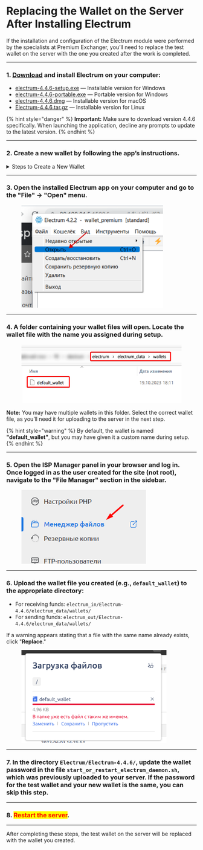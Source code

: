# Replacing the Wallet on the Server After Installing Electrum

If the installation and configuration of the Electrum module were performed by the specialists at Premium Exchanger, you’ll need to replace the test wallet on the server with the one you created after the work is completed.

---

### 1. [Download](https://download.electrum.org/4.3.3/) and install Electrum on your computer:

- [electrum-4.4.6-setup.exe](https://download.electrum.org/4.4.6/electrum-4.4.6-setup.exe) — Installable version for Windows  
- [electrum-4.4.6-portable.exe](https://download.electrum.org/4.4.6/electrum-4.4.6-portable.exe) — Portable version for Windows  
- [electrum-4.4.6.dmg](https://download.electrum.org/4.4.6/electrum-4.4.6.dmg) — Installable version for macOS  
- [Electrum-4.4.6.tar.gz](https://download.electrum.org/4.4.6/Electrum-4.4.6.tar.gz) — Installable version for Linux  

{% hint style="danger" %}
**Important:** Make sure to download version 4.4.6 specifically. When launching the application, decline any prompts to update to the latest version.
{% endhint %}

---

### 2. Create a new wallet by following the app’s instructions.

<details>
<summary>Steps to Create a New Wallet</summary>

1. Select "Standard Wallet."  
   ![](<../../.gitbook/assets/image (1316)_eng.png>)  

2. Generate a new seed phrase.  
   ![](<../../.gitbook/assets/image (1317)_eng.png>)  

3. Write down the seed phrase in a secure location.  
   ![](<../../.gitbook/assets/image (1318)_eng.png>)  

4. Enter the full seed phrase to confirm.  
   ![](<../../.gitbook/assets/image (1319)_eng.png>)  

5. <mark style="color:red;">Make sure</mark> to set a wallet password (at least 16 characters, using Latin letters and numbers) and write it down securely.  
   ![](<../../.gitbook/assets/image (1320)_eng.png>)  

</details>

---

### 3. Open the installed Electrum app on your computer and go to the "**File**" -> "**Open**" menu.

<figure><img src="../../.gitbook/assets/изображение (145)_eng.png" alt="" width="375"><figcaption></figcaption></figure>

---

### 4. A folder containing your wallet files will open. Locate the wallet file with the name you assigned during setup.

<figure><img src="../../.gitbook/assets/image (1361)_eng.png" alt="" width="482"><figcaption></figcaption></figure>

**Note:** You may have multiple wallets in this folder. Select the correct wallet file, as you’ll need it for uploading to the server in the next step.

{% hint style="warning" %}
By default, the wallet is named **"default_wallet"**, but you may have given it a custom name during setup.
{% endhint %}

---

### 5. Open the ISP Manager panel in your browser and log in. Once logged in as the user created for the site (**not root**), navigate to the "File Manager" section in the sidebar.

<figure><img src="../../.gitbook/assets/image (1359)_eng.png" alt="" width="330"><figcaption></figcaption></figure>

---

### 6. Upload the wallet file you created (e.g., `default_wallet`) to the appropriate directory:

- For receiving funds: `electrum_in/Electrum-4.4.6/electrum_data/wallets/`  
- For sending funds: `electrum_out/Electrum-4.4.6/electrum_data/wallets/`  

If a warning appears stating that a file with the same name already exists, click "**Replace**."

<figure><img src="../../.gitbook/assets/image (1360)_eng.png" alt="" width="384"><figcaption></figcaption></figure>

---

### 7. In the directory `Electrum/Electrum-4.4.6/`, update the wallet password in the file **`start_or_restart_electrum_daemon.sh`**, which was previously uploaded to your server. If the password for the test wallet and your new wallet is the same, you can skip this step.

---

### 8. <mark style="color:red;">Restart the server</mark>.

---

After completing these steps, the test wallet on the server will be replaced with the wallet you created.